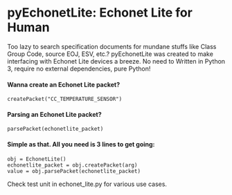 # pyEchonetLite: Echonet Lite for Human
Too lazy to search specification documents for mundane stuffs like Class Group Code, source EOJ, ESV, etc.? 
pyEchonetLite was created to make interfacing with Echonet Lite devices a breeze. No need to 
Written in Python 3, require no external dependencies, pure Python!


#### Wanna create an Echonet Lite packet?
```
createPacket("CC_TEMPERATURE_SENSOR")
```


#### Parsing an Echonet Lite packet?
```
parsePacket(echonetlite_packet)
```


#### Simple as that. All you need is 3 lines to get going:
```
obj = EchonetLite()
echonetlite_packet = obj.createPacket(arg)
value = obj.parsePacket(echonetlite_packet)
```


Check test unit in echonet_lite.py for various use cases.
